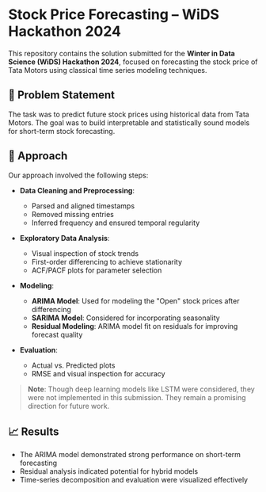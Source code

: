 # Stock Price Forecasting – WiDS Hackathon 2024

This repository contains the solution submitted for the **Winter in Data Science (WiDS) Hackathon 2024**, focused on forecasting the stock price of Tata Motors using classical time series modeling techniques.

## 📌 Problem Statement

The task was to predict future stock prices using historical data from Tata Motors. The goal was to build interpretable and statistically sound models for short-term stock forecasting.

## 🧠 Approach

Our approach involved the following steps:

- **Data Cleaning and Preprocessing**:
  - Parsed and aligned timestamps
  - Removed missing entries
  - Inferred frequency and ensured temporal regularity

- **Exploratory Data Analysis**:
  - Visual inspection of stock trends
  - First-order differencing to achieve stationarity
  - ACF/PACF plots for parameter selection

- **Modeling**:
  - **ARIMA Model**: Used for modeling the "Open" stock prices after differencing
  - **SARIMA Model**: Considered for incorporating seasonality
  - **Residual Modeling**: ARIMA model fit on residuals for improving forecast quality

- **Evaluation**:
  - Actual vs. Predicted plots
  - RMSE and visual inspection for accuracy

> **Note**: Though deep learning models like LSTM were considered, they were not implemented in this submission. They remain a promising direction for future work.

## 📈 Results

- The ARIMA model demonstrated strong performance on short-term forecasting
- Residual analysis indicated potential for hybrid models
- Time-series decomposition and evaluation were visualized effectively


